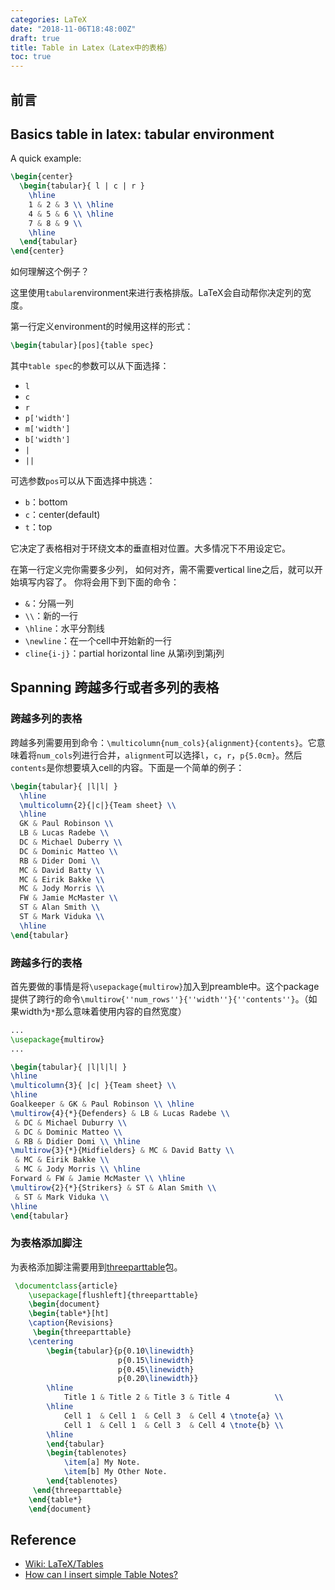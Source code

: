 ```yaml
---
categories: LaTeX
date: "2018-11-06T18:48:00Z"
draft: true
title: Table in Latex（Latex中的表格）
toc: true
---
```


## 前言

## Basics table in latex: **tabular** environment

A quick example:

```latex
\begin{center}
  \begin{tabular}{ l | c | r }
    \hline
    1 & 2 & 3 \\ \hline
    4 & 5 & 6 \\ \hline
    7 & 8 & 9 \\
    \hline
  \end{tabular}
\end{center}
```

如何理解这个例子？

这里使用``tabular``environment来进行表格排版。LaTeX会自动帮你决定列的宽度。

第一行定义environment的时候用这样的形式：

```latex
\begin{tabular}[pos]{table spec}
```

其中``table spec``的参数可以从下面选择：

- ``l``
- ``c``
- ``r``
- ``p['width']``
- ``m['width']``
- ``b['width']``
- ``|``
- ``||``

可选参数``pos``可以从下面选择中挑选：

- ``b``：bottom
- ``c``：center(default)
- ``t``：top

它决定了表格相对于环绕文本的垂直相对位置。大多情况下不用设定它。

在第一行定义完你需要多少列， 如何对齐，需不需要vertical line之后，就可以开始填写内容了。 你将会用下到下面的命令：

- ``&``：分隔一列
- ``\\``：新的一行
- ``\hline``：水平分割线
- ``\newline``：在一个cell中开始新的一行
- ``cline{i-j}``：partial horizontal line 从第i列到第j列

## Spanning 跨越多行或者多列的表格

### 跨越多列的表格
跨越多列需要用到命令：``\multicolumn{num_cols}{alignment}{contents}``。它意味着将``num_cols``列进行合并，``alignment``可以选择``l``，``c``，``r``，``p{5.0cm}``。然后``contents``是你想要填入cell的内容。下面是一个简单的例子：

```latex
\begin{tabular}{ |l|l| }
  \hline
  \multicolumn{2}{|c|}{Team sheet} \\
  \hline
  GK & Paul Robinson \\
  LB & Lucas Radebe \\
  DC & Michael Duberry \\
  DC & Dominic Matteo \\
  RB & Dider Domi \\
  MC & David Batty \\
  MC & Eirik Bakke \\
  MC & Jody Morris \\
  FW & Jamie McMaster \\
  ST & Alan Smith \\
  ST & Mark Viduka \\
  \hline
\end{tabular}
```

### 跨越多行的表格
首先要做的事情是将``\usepackage{multirow}``加入到preamble中。这个package提供了跨行的命令``\multirow{''num_rows''}{''width''}{''contents''}``。（如果width为``*``那么意味着使用内容的自然宽度）

```latex
...
\usepackage{multirow}
...

\begin{tabular}{ |l|l|l| }
\hline
\multicolumn{3}{ |c| }{Team sheet} \\
\hline
Goalkeeper & GK & Paul Robinson \\ \hline
\multirow{4}{*}{Defenders} & LB & Lucas Radebe \\
 & DC & Michael Duburry \\
 & DC & Dominic Matteo \\
 & RB & Didier Domi \\ \hline
\multirow{3}{*}{Midfielders} & MC & David Batty \\
 & MC & Eirik Bakke \\
 & MC & Jody Morris \\ \hline
Forward & FW & Jamie McMaster \\ \hline
\multirow{2}{*}{Strikers} & ST & Alan Smith \\
 & ST & Mark Viduka \\
\hline
\end{tabular}
```

### 为表格添加脚注

为表格添加脚注需要用到[threeparttable](https://www.ctan.org/pkg/threeparttable?lang=en)包。

```latex
 \documentclass{article}
    \usepackage[flushleft]{threeparttable}
    \begin{document}
    \begin{table*}[ht]
    \caption{Revisions}
     \begin{threeparttable}
    \centering
        \begin{tabular}{p{0.10\linewidth}
                        p{0.15\linewidth}
                        p{0.45\linewidth}
                        p{0.20\linewidth}}
        \hline
            Title 1 & Title 2 & Title 3 & Title 4          \\
        \hline
            Cell 1  & Cell 1  & Cell 3  & Cell 4 \tnote{a} \\
            Cell 1  & Cell 1  & Cell 3  & Cell 4 \tnote{b} \\
        \hline
        \end{tabular}
        \begin{tablenotes}
            \item[a] My Note.
            \item[b] My Other Note.
        \end{tablenotes}
     \end{threeparttable}
    \end{table*}
    \end{document}
```

## Reference

* [Wiki: LaTeX/Tables](https://en.wikibooks.org/wiki/LaTeX/Tables)
* [How can I insert simple Table Notes?](https://tex.stackexchange.com/questions/146127/how-can-i-insert-simple-table-notes/146129)
